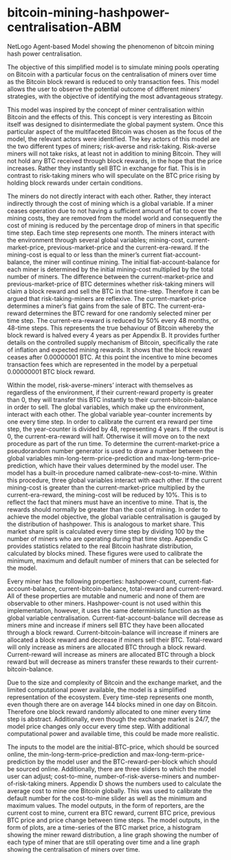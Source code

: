 # bitcoin-mining-hashpower-centralisation-ABM
NetLogo Agent-based Model showing the phenomenon of bitcoin mining hash power centralisation.

The objective of this simplified model is to simulate mining pools operating on Bitcoin with a particular focus on the centralisation of miners over time as the Bitcoin block reward is reduced to only transaction fees. This model allows the user to observe the potential outcome of different miners’ strategies, with the objective of identifying the most advantageous strategy. 

This model was inspired by the concept of miner centralisation within Bitcoin and the effects of this. This concept is very interesting as Bitcoin itself was designed to disintermediate the global payment system. Once this particular aspect of the multifaceted Bitcoin was chosen as the focus of the model, the relevant actors were identified. The key actors of this model are the two different types of miners; risk-averse and risk-taking. Risk-averse miners will not take risks, at least not in addition to mining Bitcoin. They will not hold any BTC received through block rewards, in the hope that the price increases. Rather they instantly sell BTC in exchange for fiat. This is in contrast to risk-taking miners who will speculate on the BTC price rising by holding block rewards under certain conditions. 

The miners do not directly interact with each other. Rather, they interact indirectly through the cost of mining which is a global variable. If a miner ceases operation due to not having a sufficient amount of fiat to cover the mining costs, they are removed from the model world and consequently the cost of mining is reduced by the percentage drop of miners in that specific time step. Each time step represents one month. The miners interact with the environment through several global variables; mining-cost, current-market-price, previous-market-price and the current-era-reward. If the mining-cost is equal to or less than the miner’s current fiat-account-balance, the miner will continue mining. The initial fiat-account-balance for each miner is determined by the initial mining-cost multiplied by the total number of miners. The difference between the current-market-price and previous-market-price of BTC determines whether risk-taking miners will claim a block reward and sell the BTC in that time-step. Therefore it can be argued that risk-taking-miners are reflexive. The current-market-price determines a miner’s fiat gains from the sale of BTC. The current-era-reward determines the BTC reward for one randomly selected miner per time step. The current-era-reward is reduced by 50% every 48 months, or 48-time steps. This represents the true behaviour of Bitcoin whereby the block reward is halved every 4 years as per Appendix B. It provides further details on the controlled supply mechanism of Bitcoin, specifically the rate of inflation and expected mining rewards. It shows that the block reward ceases after 0.00000001 BTC. At this point the incentive to mine becomes transaction fees which are represented in the model by a perpetual 0.00000001 BTC block reward. 

Within the model, risk-averse-miners’ interact with themselves as regardless of the environment, if their current-reward property is greater than 0, they will transfer this BTC instantly to their current-bitcoin-balance in order to sell. The global variables, which make up the environment, interact with each other. The global variable year-counter increments by one every time step. In order to calibrate the current era reward per time step, the year-counter is divided by 48, representing 4 years. If the output is 0, the current-era-reward will half. Otherwise it will move on to the next procedure as part of the run time. To determine the current-market-price a pseudorandom number generator is used to draw a number between the global variables min-long-term-price-prediction and max-long-term-price-prediction, which have their values determined by the model user. The model has a built-in procedure named calibrate-new-cost-to-mine. Within this procedure, three global variables interact with each other. If the current mining-cost is greater than the current-market-price multiplied by the current-era-reward, the mining-cost will be reduced by 10%. This is to reflect the fact that miners must have an incentive to mine. That is, the rewards should normally be greater than the cost of mining. In order to achieve the model objective, the global variable centralisation is gauged by the distribution of hashpower. This is analogous to market share. This market share split is calculated every time step by dividing 100 by the number of miners who are operating during that time step. Appendix C provides statistics related to the real Bitcoin hashrate distribution, calculated by blocks mined. These figures were used to calibrate the minimum, maximum and default number of miners that can be selected for the model.  

Every miner has the following properties: hashpower-count, current-fiat-account-balance, current-bitcoin-balance, total-reward and current-reward. All of these properties are mutable and numeric and none of them are observable to other miners. Hashpower-count is not used within this implementation, however, it uses the same deterministic function as the global variable centralisation. Current-fiat-account-balance will decrease as miners mine and increase if miners sell BTC they have been allocated through a block reward. Current-bitcoin-balance will increase if miners are allocated a block reward and decrease if miners sell their BTC. Total-reward will only increase as miners are allocated BTC through a block reward. Current-reward will increase as miners are allocated BTC through a block reward but will decrease as miners transfer these rewards to their current-bitcoin-balance.  

Due to the size and complexity of Bitcoin and the exchange market, and the limited computational power available, the model is a simplified representation of the ecosystem. Every time-step represents one month, even though there are on average 144 blocks mined in one day on Bitcoin. Therefore one block reward randomly allocated to one miner every time step is abstract. Additionally, even though the exchange market is 24/7, the model price changes only occur every time step. With additional computational power and available time, this could be made more realistic.  

The inputs to the model are the initial-BTC-price, which should be sourced online, the min-long-term-price-prediction and max-long-term-price-prediction by the model user and the BTC-reward-per-block which should be sourced online. Additionally, there are three sliders to which the model user can adjust; cost-to-mine, number-of-risk-averse-miners and number-of-risk-taking miners. Appendix D shows the numbers used to calculate the average cost to mine one Bitcoin globally. This was used to calibrate the default number for the cost-to-mine slider as well as the minimum and maximum values. The model outputs, in the form of reporters, are the current cost to mine, current era BTC reward, current BTC price, previous BTC price and price change between time steps. The model outputs, in the form of plots, are a time-series of the BTC market price, a histogram showing the miner reward distribution, a line graph showing the number of each type of miner that are still operating over time and a line graph showing the centralisation of miners over time.   

